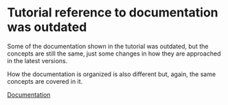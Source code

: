 # Tutorial reference to documentation was outdated

Some of the documentation shown in the tutorial was outdated, but the concepts are still the same, just some changes in how they are approached in the latest versions.

How the documentation is organized is also different but, again, the same concepts are covered in it.

[Documentation](https://www.selenium.dev)